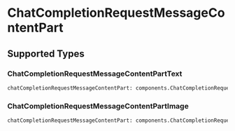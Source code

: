 # ChatCompletionRequestMessageContentPart


## Supported Types

### ChatCompletionRequestMessageContentPartText

```python
chatCompletionRequestMessageContentPart: components.ChatCompletionRequestMessageContentPartText = /* values here */
```

### ChatCompletionRequestMessageContentPartImage

```python
chatCompletionRequestMessageContentPart: components.ChatCompletionRequestMessageContentPartImage = /* values here */
```

